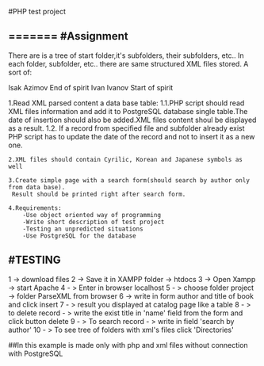 #PHP test project

=======
#Assignment
----
There are is a tree of start folder,it's subfolders, their subfolders, etc..
In each folder, subfolder, etc.. there are same structured XML files stored. A sort of:

<book>
    <author>Isak Azimov</author>
    <name>End of spirit</name>
</book>
<book>
    <author>Ivan Ivanov</author>
    <name>Start of spirit</name>
</book>

1.Read XML parsed content a data base table:
    1.1.PHP script should read XML files information and add it to PostgreSQL 
    database single table.The date of insertion should also be added.XML files content shoul be displayed as a result.
    1.2. If a record from specified file and subfolder already exist PHP script has to update 
    the date of the record and not to insert it as a new one.

    2.XML files should contain Cyrilic, Korean and Japanese symbols as well

    3.Create simple page with a search form(should search by author only from data base).
     Result should be printed right after search form.

    4.Requirements:
        -Use object oriented way of programming
        -Write short description of test project
        -Testing an unpredicted situations
        -Use PostgreSQL for the database

#TESTING
--------
1 -> download files 
2 -> Save it in XAMPP folder -> htdocs
3 -> Open Xampp -> start Apache
4 - > Enter in browser localhost
5 - > choose folder project -> folder ParseXML from browser
6 -> write in form author and title of book and click insert
7 - > result you displayed at catalog page like a table
8 - > to delete record - > write the exist title in 'name' field from the form and click button delete
9 - > To search record - > write in field 'search by author'
10 - > To see tree of folders with xml's files click 'Directories'

##In this example is made only with php and xml files without connection with PostgreSQL